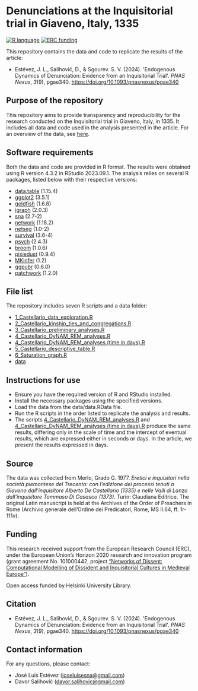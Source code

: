 # Denunciations at the Inquisitorial trial in Giaveno, Italy, 1335

[![R language](https://img.shields.io/badge/language-R-blue)](https://www.r-project.org/)
[![ERC funding](https://img.shields.io/badge/funding-ERC-green)](https://cordis.europa.eu/project/id/101000442)

This repository contains the data and code to replicate the results of the article:
- Estévez, J. L., Salihović, D., & Sgourev. S. V. (2024). 'Endogenous Dynamics of Denunciation: Evidence from an Inquisitorial Trial'. _PNAS Nexus_, _3_(9), pgae340. https://doi.org/10.1093/pnasnexus/pgae340

## Purpose of the repository

This repository aims to provide transparency and reproducibility for the research conducted on the Inquisitorial trial in Giaveno, Italy, in 1335. 
It includes all data and code used in the analysis presented in the article.
For an overview of the data, see [here](https://github.com/joseluisesna/Denunciations_in_Giaveno_1335/blob/main/data/README.md).

## Software requirements

Both the data and code are provided in R format. The results were obtained using R version 4.3.2 in RStudio 2023.09.1. 
The analysis relies on several R packages, listed below with their respective versions:
- [data.table](https://rdatatable.gitlab.io/data.table/) (1.15.4)
- [ggplot2](https://ggplot2.tidyverse.org/) (3.5.1)
- [goldfish](https://stocnet.github.io/goldfish/index.html) (1.6.8)
- [igraph](https://r.igraph.org/) (2.0.3)
- [sna](https://cran.r-project.org/web/packages/sna/index.html) (2.7-2)
- [network](https://cran.r-project.org/web/packages/network/index.html) (1.18.2)
- [netseg](https://mbojan.github.io/netseg/) (1.0-2)
- [survival](https://github.com/therneau/survival) (3.6-4)
- [psych](https://cran.r-project.org/web/packages/psych/) (2.4.3)
- [broom](https://broom.tidymodels.org/articles/broom.html) (1.0.6)
- [pixiedust](https://github.com/nutterb/pixiedust) (0.9.4)
- [MKinfer](https://github.com/stamats/MKinfer) (1.2)
- [ggpubr](https://rpkgs.datanovia.com/ggpubr/) (0.6.0)
- [patchwork](https://patchwork.data-imaginist.com/) (1.2.0)

## File list

The repository includes seven R scripts and a data folder:
- [1_Castellario_data_exploration.R](https://github.com/joseluisesna/Denunciations_in_Giaveno_1335/blob/main/1_Castellario_data_exploration.R)
- [2_Castellario_kinship_ties_and_congregations.R](https://github.com/joseluisesna/Denunciations_in_Giaveno_1335/blob/main/2_Castellario_kinship_ties_and_congregations.R)
- [3_Castellario_preliminary_analyses.R](https://github.com/joseluisesna/Denunciations_in_Giaveno_1335/blob/main/3_Castellario_preliminary_analyses.R)
- [4_Castellario_DyNAM_REM_analyses.R](https://github.com/joseluisesna/Denunciations_in_Giaveno_1335/blob/main/4_Castellario_DyNAM_REM_analyses.R)
- [4_Castellario_DyNAM_REM_analyses (time in days).R](https://github.com/joseluisesna/Denunciations_in_Giaveno_1335/blob/main/4_Castellario_DyNAM_REM_analyses%20(time%20in%20days).R)
- [5_Castellario_descriptive_table.R](https://github.com/joseluisesna/Denunciations_in_Giaveno_1335/blob/main/5_Castellario_descriptive_table.R)
- [6_Saturation_graph.R](https://github.com/joseluisesna/Denunciations_in_Giaveno_1335/blob/main/6_Saturation_graph.R)
- [data](https://github.com/joseluisesna/Denunciations_in_Giaveno_1335/tree/main/data)

## Instructions for use

- Ensure you have the required version of R and RStudio installed.
- Install the necessary packages using the specified versions.
- Load the data from the data/data.RData file.
- Run the R scripts in the order listed to replicate the analysis and results.
- The scripts [4_Castellario_DyNAM_REM_analyses.R](https://github.com/joseluisesna/Denunciations_in_Giaveno_1335/blob/main/4_Castellario_DyNAM_REM_analyses.R) and [4_Castellario_DyNAM_REM_analyses (time in days).R](https://github.com/joseluisesna/Denunciations_in_Giaveno_1335/blob/main/4_Castellario_DyNAM_REM_analyses%20(time%20in%20days).R) produce the same results, differing only in the scale of time and the intercept of eventual results, which are expressed either in seconds or days. In the article, we present the results expressed in days.

## Source

The data was collected from Merlo, Grado G. 1977. _Eretici e inquisitori nella società piemontese del Trecento: con l’edizione dei processi tenuti a Giaveno dall’inquisitore Alberto De Castellario (1335) e nelle Valli di Lanzo dall’inquisitore Tommaso Di Casasco (1373)_. Turin: Claudiana Editrice. 
The original Latin manuscript is held at the Archives of the Order of Preachers in Rome (Archivio generale dell’Ordine dei Predicatori, Rome, MS II.64, ff. 1r-111v).

## Funding

This research received support from the European Research Council (ERC), under the European Union’s Horizon 2020 research and innovation program (grant agreement No. 101000442, project [“Networks of Dissent: Computational Modelling of Dissident and Inquisitorial Cultures in Medieval Europe”](https://cordis.europa.eu/project/id/101000442)). 

Open access funded by Helsinki University Library.

## Citation

- Estévez, J. L., Salihović, D., & Sgourev. S. V. (2024). 'Endogenous Dynamics of Denunciation: Evidence from an Inquisitorial Trial'. _PNAS Nexus_, _3_(9), pgae340. https://doi.org/10.1093/pnasnexus/pgae340

## Contact information

For any questions, please contact:
- José Luis Estévez (joseluisesna@gmail.com)
- Davor Salihović (davor.salihovic@gmail.com)
